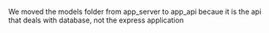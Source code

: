 We moved the models folder from app_server to app_api becaue it is the api that deals with database, not the express application